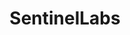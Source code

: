 ---
title: SentinelLabs
description: 
url: https://www.sentinelone.com/labs/
image:
    # url: '/assets/images/cafe.png'
    # alt: 'Cafe'
tags: ['research', 'threat-intelligence']
pubDate: 2023-11-24
draft: false
---